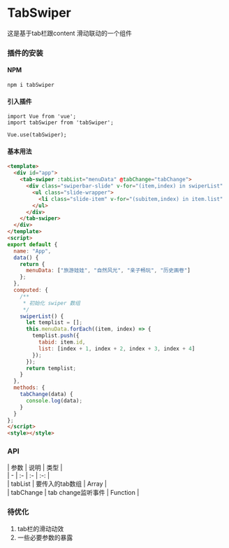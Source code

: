# TabSwiper
这是基于tab栏跟content 滑动联动的一个组件

### 插件的安装
#### NPM 
```
npm i tabSwiper
```
#### 引入插件
```
import Vue from 'vue';
import tabSwiper from 'tabSwiper';

Vue.use(tabSwiper);
```

#### 基本用法  
```html
<template>
  <div id="app">
    <tab-swiper :tabList="menuData" @tabChange="tabChange">
      <div class="swiperbar-slide" v-for="(item,index) in swiperList" :key="index">
        <ul class="slide-wrapper">
          <li class="slide-item" v-for="(subitem,index) in item.list" :key="index">{{subitem}}</li>
        </ul>
      </div>
    </tab-swiper>
  </div>
</template>
<script>
export default {
  name: "App",
  data() {
    return {
      menuData: ["旅游娃娃", "自然风光", "亲子畅玩", "历史画卷"]
    };
  },
  computed: {
    /**
     * 初始化 swiper 数组
     */
    swiperList() {
      let templist = [];
      this.menuData.forEach((item, index) => {
        templist.push({
          tabid: item.id,
          list: [index + 1, index + 2, index + 3, index + 4]
        });
      });
      return templist;
    }
  },
  methods: {
    tabChange(data) {
      console.log(data);
    }
  }
};
</script>
<style></style>
```

### API  
| 参数 | 说明 | 类型  |  
| - | :- | :- | :-: |  
| tabList | 要传入的tab数组 | Array |  
| tabChange | tab change监听事件 | Function |

### 待优化
1. tab栏的滑动动效
2. 一些必要参数的暴露

